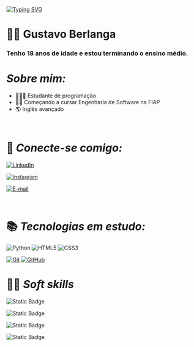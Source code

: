 [![Typing SVG](https://readme-typing-svg.herokuapp.com/?color=ffffff&size=35&center=true&vCenter=true&width=1000&lines=Olá,+Seja+Bem-Vindo!+:%29)](https://git.io/typing-svg)
# 👨🏽  **Gustavo Berlanga** 
### Tenho 18 anos de idade e estou terminando o ensino médio.

# *Sobre mim:*
- 👨🏾‍🎓 Estudante de programação
- 👨‍💻 Começando a cursar Engenharia de Software na FIAP
- 🌎 Inglês avançado 

<br>

# 🔗 *Conecte-se comigo:*


[![LinkedIn](https://img.shields.io/badge/LinkedIn-000?style=for-the-badge&logo=linkedin&logoColor=0E76A8)](https://www.linkedin.com/in/gustavo-berlanga-915467164/)


[![Instagram](https://img.shields.io/badge/Instagram-000?style=for-the-badge&logo=instagram)](https://www.instagram.com/berla1__/)

[![E-mail](https://img.shields.io/badge/-Email-000?style=for-the-badge&logo=microsoft-outlook&logoColor=007BFF)](mailto:gustavoberlanga312@gmail.com)

<br>


# 📚 _Tecnologias em estudo:_

![Python](https://img.shields.io/badge/Python-000?style=for-the-badge&logo=python) ![HTML5](https://img.shields.io/badge/HTML5-000?style=for-the-badge&logo=html5) ![CSS3](https://img.shields.io/badge/CSS3-000?style=for-the-badge&logo=css3&logoColor=264CE4)

[![Git](https://img.shields.io/badge/Git-000?style=for-the-badge&logo=git&logoColor=E94D5F)](https://git-scm.com/doc) [![GitHub](https://img.shields.io/badge/GitHub-000?style=for-the-badge&logo=GitHub&logoColor=0E76A8)](https://github.com/AdrianaCCampos)

# 🤹🏼 _Soft skills_

![Static Badge](https://img.shields.io/badge/Trabalho_em_equipe-badge?color=rgb(159%2C%200%2C%200))

![Static Badge](https://img.shields.io/badge/Cmunicativo-badge?color=rgb(215%2C%20125%2C%202))

![Static Badge](https://img.shields.io/badge/Proativo-badge?color=rgb(9%2C%20125%2C%20203))

![Static Badge](https://img.shields.io/badge/Adapt%C3%A1vel-badge?color=rgb(62%2C%20158%2C%202))










